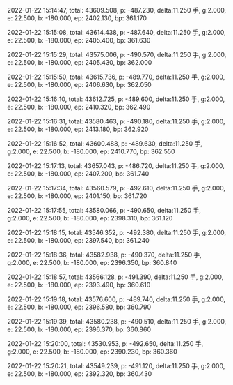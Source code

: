 2022-01-22 15:14:47, total: 43609.508, p: -487.230, delta:11.250 手, g:2.000, e: 22.500, b: -180.000, ep: 2402.130, bp: 361.170

2022-01-22 15:15:08, total: 43614.438, p: -487.640, delta:11.250 手, g:2.000, e: 22.500, b: -180.000, ep: 2405.400, bp: 361.630

2022-01-22 15:15:29, total: 43575.006, p: -490.570, delta:11.250 手, g:2.000, e: 22.500, b: -180.000, ep: 2405.430, bp: 362.000

2022-01-22 15:15:50, total: 43615.736, p: -489.770, delta:11.250 手, g:2.000, e: 22.500, b: -180.000, ep: 2406.630, bp: 362.050

2022-01-22 15:16:10, total: 43612.725, p: -489.600, delta:11.250 手, g:2.000, e: 22.500, b: -180.000, ep: 2410.320, bp: 362.490

2022-01-22 15:16:31, total: 43580.463, p: -490.180, delta:11.250 手, g:2.000, e: 22.500, b: -180.000, ep: 2413.180, bp: 362.920

2022-01-22 15:16:52, total: 43600.488, p: -489.630, delta:11.250 手, g:2.000, e: 22.500, b: -180.000, ep: 2410.770, bp: 362.550

2022-01-22 15:17:13, total: 43657.043, p: -486.720, delta:11.250 手, g:2.000, e: 22.500, b: -180.000, ep: 2407.200, bp: 361.740

2022-01-22 15:17:34, total: 43560.579, p: -492.610, delta:11.250 手, g:2.000, e: 22.500, b: -180.000, ep: 2401.150, bp: 361.720

2022-01-22 15:17:55, total: 43580.066, p: -490.650, delta:11.250 手, g:2.000, e: 22.500, b: -180.000, ep: 2398.310, bp: 361.120

2022-01-22 15:18:15, total: 43546.352, p: -492.380, delta:11.250 手, g:2.000, e: 22.500, b: -180.000, ep: 2397.540, bp: 361.240

2022-01-22 15:18:36, total: 43582.938, p: -490.370, delta:11.250 手, g:2.000, e: 22.500, b: -180.000, ep: 2396.350, bp: 360.840

2022-01-22 15:18:57, total: 43566.128, p: -491.390, delta:11.250 手, g:2.000, e: 22.500, b: -180.000, ep: 2393.490, bp: 360.610

2022-01-22 15:19:18, total: 43576.600, p: -489.740, delta:11.250 手, g:2.000, e: 22.500, b: -180.000, ep: 2396.580, bp: 360.790

2022-01-22 15:19:39, total: 43580.238, p: -490.510, delta:11.250 手, g:2.000, e: 22.500, b: -180.000, ep: 2396.370, bp: 360.860

2022-01-22 15:20:00, total: 43530.953, p: -492.650, delta:11.250 手, g:2.000, e: 22.500, b: -180.000, ep: 2390.230, bp: 360.360

2022-01-22 15:20:21, total: 43549.239, p: -491.120, delta:11.250 手, g:2.000, e: 22.500, b: -180.000, ep: 2392.320, bp: 360.430